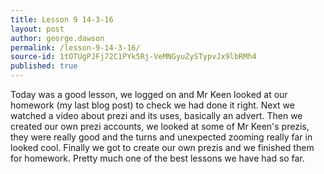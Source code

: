 ```yaml
---
title: Lesson 9 14-3-16
layout: post
author: george.dawson
permalink: /lesson-9-14-3-16/
source-id: 1tOTUgPJFj72C1PYk5Rj-VeMNGyuZySTypvJx9lbRMh4
published: true
---
```

Today was a good lesson, we logged on and Mr Keen looked at our homework (my last blog post) to check we had done it right. Next we watched a video about prezi and its uses, basically an advert. Then we created our own prezi accounts, we looked at some of Mr Keen's prezis, they were really good and the turns and unexpected zooming really far in looked cool. Finally we got to create our own prezis and we finished them for homework. Pretty much one of the best lessons we have had so far.

